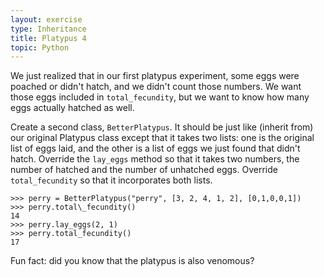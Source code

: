 ```yaml
---
layout: exercise
type: Inheritance
title: Platypus 4
topic: Python
---
```


We just realized that in our first platypus experiment, some eggs were
poached or didn't hatch, and we didn't count those numbers. We want
those eggs included in `total_fecundity`, but we want to know how many
eggs actually hatched as well.

Create a second class, `BetterPlatypus`. It should be just like (inherit
from) our original Platypus class except that it takes two lists: one is
the original list of eggs laid, and the other is a list of eggs we just
found that didn't hatch. Override the `lay_eggs` method so that it takes
two numbers, the number of hatched and the number of unhatched eggs.
Override `total_fecundity` so that it incorporates both lists.

```
>>> perry = BetterPlatypus("perry", [3, 2, 4, 1, 2], [0,1,0,0,1])
>>> perry.total\_fecundity()
14
>>> perry.lay_eggs(2, 1)
>>> perry.total_fecundity()
17
```

Fun fact: did you know that the platypus is also venomous?
